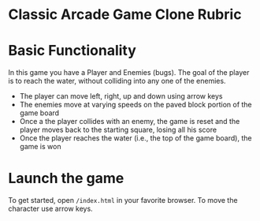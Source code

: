#  Classic Arcade Game Clone Rubric

# Basic Functionality
In this game you have a Player and Enemies (bugs). The goal of the player is to reach the water, without colliding into any one of the enemies.

- The player can move left, right, up and down using arrow keys
- The enemies move at varying speeds on the paved block portion of the game board
- Once a the player collides with an enemy, the game is reset and the player moves back to the starting square, losing all his score
- Once the player reaches the water (i.e., the top of the game board), the game is won

# Launch the game
To get started, open `/index.html` in your favorite browser.
To move the character use arrow keys.
